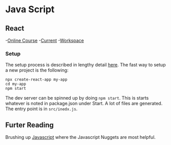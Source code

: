 # Java Script 

## React



-[Online Course](https://www.youtube.com/watch?v=4UZrsTqkcW4)
-[Current](https://youtu.be/4UZrsTqkcW4?t=4377)
-[Workspace](./tutorial/)


### Setup

The setup process is described in lengthy detail [here](https://reactjs.org/docs/create-a-new-react-app.html). The fast way to setup a new project is the following:

~~~`javascript
npx create-react-app my-app
cd my-app
npm start
~~~

The dev server can be spinned up by doing `npm start`. This is starts whatever is noted in package.json under Start. A lot of files are generated. The entry point is in `src/inedx.js`.


## Furter Reading

Brushing up [Javascript](https://www.youtube.com/c/codingaddict) where the Javascript Nuggets are most helpful.